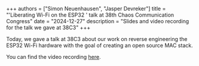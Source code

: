 +++
authors = ["Simon Neuenhausen", "Jasper Devreker"]
title = "'Liberating Wi-Fi on the ESP32 ' talk at 38th Chaos Communication Congress"
date = "2024-12-27"
description = "Slides and video recording for the talk we gave at 38C3"
+++

Today, we gave a talk at 38C3 about our work on reverse engineering the ESP32 Wi-Fi hardware with the goal of creating an open source MAC stack.

You can find the video recording [here](https://media.ccc.de/v/38c3-liberating-wi-fi-on-the-esp32).
